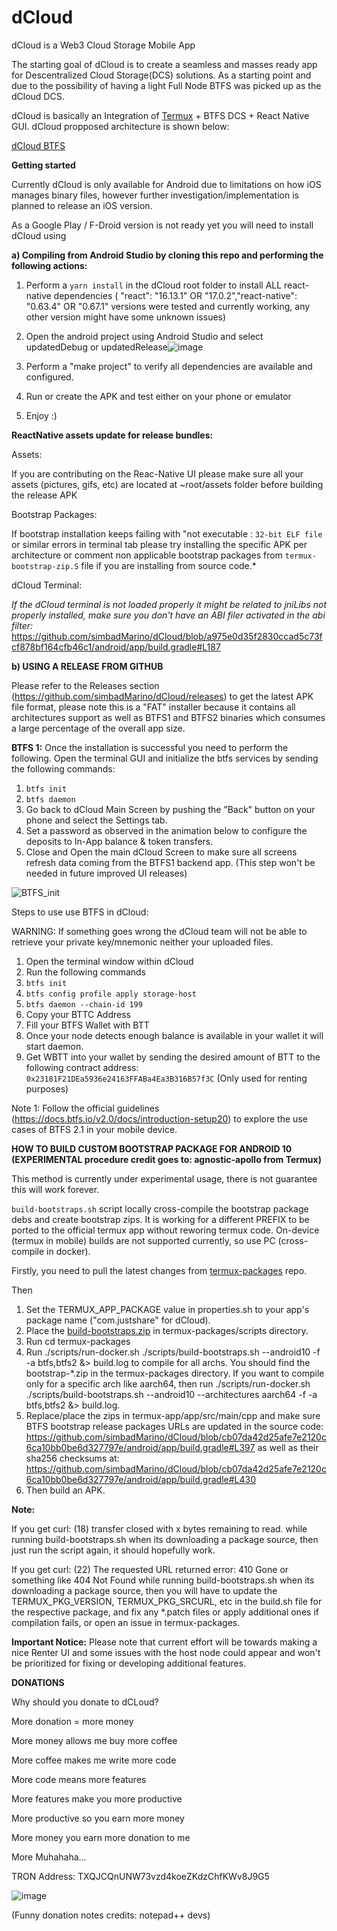 # dCloud
dCloud is a Web3 Cloud Storage Mobile App

The starting goal of dCloud is to create a seamless and masses ready app for Descentralized Cloud Storage(DCS) solutions. As a starting point and due to the possibility of having a light Full Node BTFS was picked up as the dCloud DCS.

dCloud is basically an Integration of [Termux](https://github.com/termux) + BTFS DCS + React Native GUI. dCloud propposed architecture is shown below:

[dCloud BTFS](https://user-images.githubusercontent.com/11146636/121807867-97ece480-cc1b-11eb-9bcf-f97be0c34b21.png)


**Getting started**

Currently dCloud is only available for Android due to limitations on how iOS manages binary files, however further investigation/implementation is planned to release an iOS version.

As a Google Play / F-Droid version is not ready yet you will need to install dCloud using 

**a) Compiling from Android Studio by cloning this repo and performing the following actions:**

  1. Perform a `yarn install` in the dCloud root folder to install ALL react-native dependencies ( "react": "16.13.1" OR "17.0.2","react-native": "0.63.4" OR "0.67.1" versions were tested and currently working, any other version might have some unknown issues)
  2. Open the android project using Android Studio and select updatedDebug or updatedRelease![image](https://user-images.githubusercontent.com/11146636/137638913-77649e84-cfca-4cd0-aa4a-214ac6114263.png)

  3. Perform a "make project" to verify all dependencies are available and configured. 
  4. Run or create the APK and test either on your phone or emulator
  5. Enjoy :)

**ReactNative assets update for release bundles:**

Assets:

If you are contributing on the Reac-Native UI please make sure all your assets (pictures, gifs, etc) are located at ~root/assets folder before building the release APK


Bootstrap Packages: 

  If bootstrap installation keeps failing with "not executable : `32-bit ELF file` or similar errors in terminal tab please try installing the specific APK per architecture or comment non applicable bootstrap packages from `termux-bootstrap-zip.S` file if you are installing from source code.*
  
dCloud Terminal:

  *If the dCloud terminal is not loaded properly it might be related to jniLibs not properly installed, make sure you don't have an ABI filer activated in the abi filter:* https://github.com/simbadMarino/dCloud/blob/a975e0d35f2830ccad5c73fcf878bf164cfb46c1/android/app/build.gradle#L187

**b) USING A RELEASE FROM GITHUB**

  Please refer to the Releases section (https://github.com/simbadMarino/dCloud/releases) to get the latest APK file format, please note this is a "FAT" installer because it contains all architectures support as well as BTFS1 and BTFS2 binaries which consumes a large percentage of the overall app size. 
            
**BTFS 1:**
Once the installation is successful you need to perform the following. Open the terminal GUI and initialize the btfs services by sending the following commands:

  1. `btfs init`
  3. `btfs daemon`
  4. Go back to dCloud Main Screen by pushing the "Back" button on your phone and select the Settings tab.
  5. Set a password as observed in the animation below to configure the deposits to In-App balance & token transfers.
  6. Close and Open the main dCloud Screen to make sure all screens refresh data coming from the BTFS1 backend app. (This step won't be needed in future improved UI releases)

![BTFS_init](https://user-images.githubusercontent.com/11146636/151487794-63778ee3-ed5a-497c-ab28-09a3f3e2d227.gif)

Steps to use use BTFS in dCloud:

WARNING: If something goes wrong the dCloud team will not be able to retrieve your private key/mnemonic neither your uploaded files. 

  1. Open the terminal window within dCloud
  2. Run the following commands 
  3. `btfs init` 
  4. `btfs config profile apply storage-host`
  5. `btfs daemon --chain-id 199`
  6. Copy your BTTC Address
  7. Fill your BTFS Wallet with BTT
  8. Once your node detects enough balance is available in your wallet it will start daemon.
  9. Get WBTT into your wallet by sending the desired amount of BTT to the following contract address: `0x23181F21DEa5936e24163FFABa4Ea3B316B57f3C` (Only used for renting purposes)
  
 Note 1:  Follow the official guidelines (https://docs.btfs.io/v2.0/docs/introduction-setup20) to explore the use cases of BTFS 2.1 in your mobile device.











**HOW TO BUILD CUSTOM BOOTSTRAP PACKAGE FOR ANDROID 10 (EXPERIMENTAL procedure credit goes to: agnostic-apollo from Termux)**

This method is currently under experimental usage, there is not guarantee this will work forever.

`build-bootstraps.sh` script locally cross-compile the bootstrap package debs and create bootstrap zips. It is working for a different PREFIX to be ported to the official termux app without reworing termux code.  On-device (termux in mobile) builds are not supported currently, so use PC (cross-compile in docker).

Firstly, you need to pull the latest changes from [termux-packages](https://github.com/termux/termux-packages) repo.

Then

1. Set the TERMUX_APP_PACKAGE value in properties.sh to your app's package name ("com.justshare" for dCloud).
2. Place the [build-bootstraps.zip](https://github.com/simbadMarino/dCloud/files/7174712/build-bootstraps.zip)
 in termux-packages/scripts directory.
3. Run cd termux-packages
4. Run ./scripts/run-docker.sh ./scripts/build-bootstraps.sh --android10 -f -a btfs,btfs2 &> build.log to compile for all archs. You should find the bootstrap-*.zip in the termux-packages directory. If you want to compile only for a specific arch like aarch64, then run ./scripts/run-docker.sh ./scripts/build-bootstraps.sh --android10 --architectures aarch64 -f -a btfs,btfs2 &> build.log. 
5. Replace/place the zips in termux-app/app/src/main/cpp and make sure BTFS bootstrap release packages URLs are updated in the source code: https://github.com/simbadMarino/dCloud/blob/cb07da42d25afe7e2120c6ca10bb0be6d327797e/android/app/build.gradle#L397 as well as their sha256 checksums at: https://github.com/simbadMarino/dCloud/blob/cb07da42d25afe7e2120c6ca10bb0be6d327797e/android/app/build.gradle#L430
6. Then build an APK. 

**Note:**

If you get curl: (18) transfer closed with x bytes remaining to read. while running build-bootstraps.sh when its downloading a package source, then just run the script again, it should hopefully work.

If you get curl: (22) The requested URL returned error: 410 Gone or something like 404 Not Found while running build-bootstraps.sh when its downloading a package source, then you will have to update the TERMUX_PKG_VERSION, TERMUX_PKG_SRCURL, etc in the build.sh file for the respective package, and fix any *.patch files or apply additional ones if compilation fails, or open an issue in termux-packages.


**Important Notice:**
Please note that current effort will be towards making a nice Renter UI and some issues with the host node could appear and won't be prioritized for fixing or developing additional features.


**DONATIONS**

Why should you donate to dCLoud?

More donation = more money

More money allows me buy more coffee

More coffee makes me write more code

More code means more features

More features make you more productive

More productive so you earn more money

More money you earn more donation to me

More Muhahaha… 


TRON Address: TXQJCQnUNW73vzd4koeZKdzChfKWv8J9G5

![image](https://user-images.githubusercontent.com/11146636/144756464-e08f0037-0745-4c98-8836-e6347db6314c.png)



(Funny donation notes credits: notepad++ devs)
